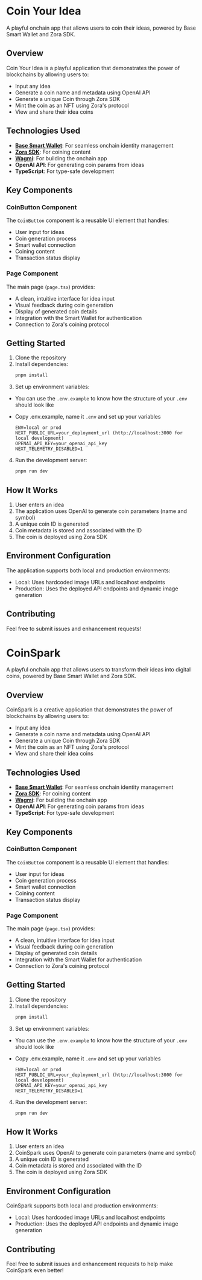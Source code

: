 # Coin Your Idea

A playful onchain app that allows users to coin their ideas, powered by Base Smart Wallet and Zora SDK.

## Overview

Coin Your Idea is a playful application that demonstrates the power of blockchains by allowing users to:
- Input any idea
- Generate a coin name and metadata using OpenAI API
- Generate a unique Coin through Zora SDK
- Mint the coin as an NFT using Zora's protocol
- View and share their idea coins

## Technologies Used

- [**Base Smart Wallet**](https://docs.base.org/identity/smart-wallet/quickstart): For seamless onchain identity management
- [**Zora SDK**](https://docs.zora.co/coins): For coining content
- [**Wagmi**](https://wagmi.sh/): For building the onchain app
- **OpenAI API**: For generating coin params from ideas
- **TypeScript**: For type-safe development

## Key Components

### CoinButton Component
The `CoinButton` component is a reusable UI element that handles:
- User input for ideas
- Coin generation process
- Smart wallet connection
- Coining content
- Transaction status display

### Page Component
The main page (`page.tsx`) provides:
- A clean, intuitive interface for idea input
- Visual feedback during coin generation
- Display of generated coin details
- Integration with the Smart Wallet for authentication
- Connection to Zora's coining protocol

## Getting Started

1. Clone the repository
2. Install dependencies:
   ```bash
   pnpm install
   ```
3. Set up environment variables:
- You can use the `.env.example` to know how the structure of your `.env` should look like
- Copy .env.example, name it `.env` and set up your variables

   ```
   ENV=local or prod
   NEXT_PUBLIC_URL=your_deployment_url (http://localhost:3000 for local development)
   OPENAI_API_KEY=your_openai_api_key
   NEXT_TELEMETRY_DISABLED=1
   ```
4. Run the development server:
   ```bash
   pnpm run dev
   ```

## How It Works

1. User enters an idea
2. The application uses OpenAI to generate coin parameters (name and symbol)
3. A unique coin ID is generated
4. Coin metadata is stored and associated with the ID
5. The coin is deployed using Zora SDK

## Environment Configuration

The application supports both local and production environments:
- Local: Uses hardcoded image URLs and localhost endpoints
- Production: Uses the deployed API endpoints and dynamic image generation

## Contributing

Feel free to submit issues and enhancement requests!
# CoinSpark

A playful onchain app that allows users to transform their ideas into digital coins, powered by Base Smart Wallet and Zora SDK.

## Overview

CoinSpark is a creative application that demonstrates the power of blockchains by allowing users to:
- Input any idea
- Generate a coin name and metadata using OpenAI API
- Generate a unique Coin through Zora SDK
- Mint the coin as an NFT using Zora's protocol
- View and share their idea coins

## Technologies Used

- [**Base Smart Wallet**](https://docs.base.org/identity/smart-wallet/quickstart): For seamless onchain identity management
- [**Zora SDK**](https://docs.zora.co/coins): For coining content
- [**Wagmi**](https://wagmi.sh/): For building the onchain app
- **OpenAI API**: For generating coin params from ideas
- **TypeScript**: For type-safe development

## Key Components

### CoinButton Component
The `CoinButton` component is a reusable UI element that handles:
- User input for ideas
- Coin generation process
- Smart wallet connection
- Coining content
- Transaction status display

### Page Component
The main page (`page.tsx`) provides:
- A clean, intuitive interface for idea input
- Visual feedback during coin generation
- Display of generated coin details
- Integration with the Smart Wallet for authentication
- Connection to Zora's coining protocol

## Getting Started

1. Clone the repository
2. Install dependencies:
   ```bash
   pnpm install
   ```
3. Set up environment variables:
- You can use the `.env.example` to know how the structure of your `.env` should look like
- Copy .env.example, name it `.env` and set up your variables

   ```
   ENV=local or prod
   NEXT_PUBLIC_URL=your_deployment_url (http://localhost:3000 for local development)
   OPENAI_API_KEY=your_openai_api_key
   NEXT_TELEMETRY_DISABLED=1
   ```
4. Run the development server:
   ```bash
   pnpm run dev
   ```

## How It Works

1. User enters an idea
2. CoinSpark uses OpenAI to generate coin parameters (name and symbol)
3. A unique coin ID is generated
4. Coin metadata is stored and associated with the ID
5. The coin is deployed using Zora SDK

## Environment Configuration

CoinSpark supports both local and production environments:
- Local: Uses hardcoded image URLs and localhost endpoints
- Production: Uses the deployed API endpoints and dynamic image generation

## Contributing

Feel free to submit issues and enhancement requests to help make CoinSpark even better!